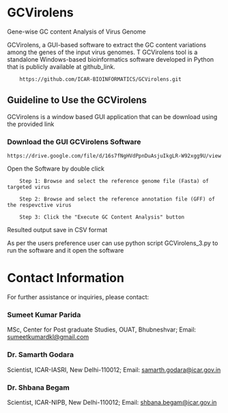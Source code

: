 # GCVirolens
Gene-wise GC content Analysis of Virus Genome 

GCVirolens, a GUI-based software to extract the GC content variations among the genes of the input virus genomes. T
GCVirolens tool is a standalone Windows-based bioinformatics software developed in Python that is publicly available at github_link.

        https://github.com/ICAR-BIOINFORMATICS/GCVirolens.git

## Guideline to Use the GCVirolens
GCVirolens is a window based GUI application that can be download using the provided link 

### Download the GUI GCVirolens Software 

    https://drive.google.com/file/d/16s7fNgHVdPpnDuAsjuIkgLR-W92xgg9U/view

Open the Software by double click 
      
        Step 1: Browse and select the reference genome file (Fasta) of targeted virus
        
        Step 2: Browse and select the reference annotation file (GFF) of the respevctive virus

        Step 3: Click the "Execute GC Content Analysis" button 

Resulted output save in CSV format 

As per the users preference user can use python script GCVirolens_3.py to run the software and it open the software


# Contact Information
For further assistance or inquiries, please contact:

### Sumeet Kumar Parida

MSc, Center for Post graduate Studies, OUAT, Bhubneshvar; 
Email: sumeetkumardkl@gmail.com

### Dr. Samarth Godara

Scientist, ICAR-IASRI, New Delhi-110012; 
Email: samarth.godara@icar.gov.in

### Dr. Shbana Begam 

Scientist, ICAR-NIPB, New Delhi-110012; 
Email: shbana.begam@icar.gov.in


